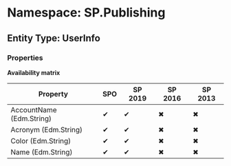 # Namespace: SP.Publishing

## Entity Type: UserInfo

### Properties

**Availability matrix**

Property | SPO | SP 2019 | SP 2016 | SP 2013
----------|-----|---------|---------|--------
AccountName (Edm.String) | ✔ | ✔ | ✖ | ✖
Acronym (Edm.String) | ✔ | ✔ | ✖ | ✖
Color (Edm.String) | ✔ | ✔ | ✖ | ✖
Name (Edm.String) | ✔ | ✔ | ✖ | ✖

